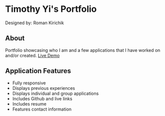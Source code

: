 # Timothy Yi's Portfolio

Designed by: Roman Kirichik

## About

Portfolio showcasing who I am and a few applications that I have worked on and/or created.
[Live Demo](http://www.timothyyi.com/ "Portfolio")

## Application Features 
* Fully responsive
* Displays previous experiences
* Displays individual and group applications
* Includes Github and live links
* Includes resume
* Features contact information